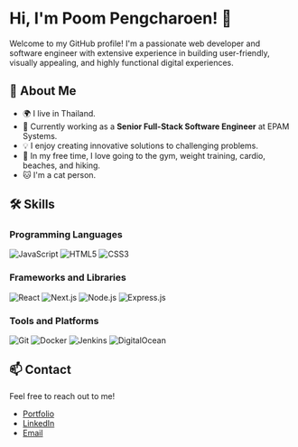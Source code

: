 # Hi, I'm Poom Pengcharoen! 👋

Welcome to my GitHub profile! I'm a passionate web developer and software engineer with extensive experience in building user-friendly, visually appealing, and highly functional digital experiences.

## 🚀 About Me

- 🌍 I live in Thailand.
- 💼 Currently working as a **Senior Full-Stack Software Engineer** at EPAM Systems.
- 💡 I enjoy creating innovative solutions to challenging problems.
- 🌴 In my free time, I love going to the gym, weight training, cardio, beaches, and hiking.
- 🐱 I'm a cat person.

## 🛠️ Skills

### Programming Languages

![JavaScript](https://img.shields.io/badge/-JavaScript-F7DF1E?style=flat&logo=javascript&logoColor=black)
![HTML5](https://img.shields.io/badge/-HTML5-E34F26?style=flat&logo=html5&logoColor=white)
![CSS3](https://img.shields.io/badge/-CSS3-1572B6?style=flat&logo=css3&logoColor=white)

### Frameworks and Libraries

![React](https://img.shields.io/badge/-React-61DAFB?style=flat&logo=react&logoColor=black)
![Next.js](https://img.shields.io/badge/-Next.js-000000?style=flat&logo=nextdotjs&logoColor=white)
![Node.js](https://img.shields.io/badge/-Node.js-339933?style=flat&logo=nodedotjs&logoColor=white)
![Express.js](https://img.shields.io/badge/-Express.js-000000?style=flat&logo=express&logoColor=white)

### Tools and Platforms

![Git](https://img.shields.io/badge/-Git-F05032?style=flat&logo=git&logoColor=white)
![Docker](https://img.shields.io/badge/-Docker-2496ED?style=flat&logo=docker&logoColor=white)
![Jenkins](https://img.shields.io/badge/-Jenkins-D24939?style=flat&logo=jenkins&logoColor=white)
![DigitalOcean](https://img.shields.io/badge/-DigitalOcean-0080FF?style=flat&logo=digitalocean&logoColor=white)

## 📫 Contact

Feel free to reach out to me!

- [Portfolio](https://poompengcharoen.dev)
- [LinkedIn](https://www.linkedin.com/in/poom-pengcharoen-1333a8139/)
- [Email](mailto:poom.pengcharoen@gmail.com)

